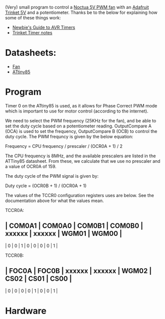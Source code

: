 (Very) small program to control a [Noctua 5V PWM fan](https://noctua.at/en/products/fan?connector=12&voltage=5) with an [Adafruit Trinket 5V](https://learn.adafruit.com/introducing-trinket) and a potentiometer. Thanks be to the below for explaining how some of these things work:

+ [Newbie's Guide to AVR Timers](https://www.avrfreaks.net/forum/tut-c-newbies-guide-avr-timers?name=PNphpBB2&file=viewtopic&t=50106)
+ [Trinket Timer notes](https://www.avrfreaks.net/forum/tut-c-newbies-guide-avr-timers?name=PNphpBB2&file=viewtopic&t=50106)

# Datasheets:

 + [Fan](https://noctua.at/pub/media/wysiwyg/Noctua_PWM_specifications_white_paper.pdf)
 + [ATtiny85](https://ww1.microchip.com/downloads/en/DeviceDoc/Atmel-2586-AVR-8-bit-Microcontroller-ATtiny25-ATtiny45-ATtiny85_Datasheet.pdf)

# Program

Timer 0 on the ATtiny85 is used, as it allows for Phase Correct PWM mode which is important to use for motor control (according to the internet).

We need to select the PWM frequency (25KHz for the fan), and be able to set the duty cycle based on a potentiometer reading. OutputCompare A (OCA) is used to set the frequency, OutputCompare B (OCB) to control the duty cycle. The PWM frequncy is given by the below equation:

Frequency = CPU frequency / prescaler / (OCR0A + 1) / 2

The CPU frequency is 8MHz, and the available prescalers are listed in the ATTiny85 datasheet. From these, we calculate that we use no prescaler and a value of OCR0A of 159.

The duty cycle of the PWM signal is given by:

Duty cycle = (OCR0B + 1) / (OCR0A + 1)

The values of the TCCR0 configuration registers uses are below. See the documentation above for what the values mean.

TCCR0A:

| COM0A1 | COM0A0 | COM0B1 | COM0B0 | xxxxxx | xxxxxx | WGM01  | WGM00 |
------------------------------------------------------------------------
| 0      | 0      | 1      | 0      | 0      | 0      | 0      | 1     |

TCCR0B:

| FOC0A  | FOC0B  | xxxxxx | xxxxxx | WGM02  | CS02   | CS01   | CS00  |
------------------------------------------------------------------------
| 0      | 0      | 0      | 0      | 1      | 0      | 0      | 1     |

# Hardware
